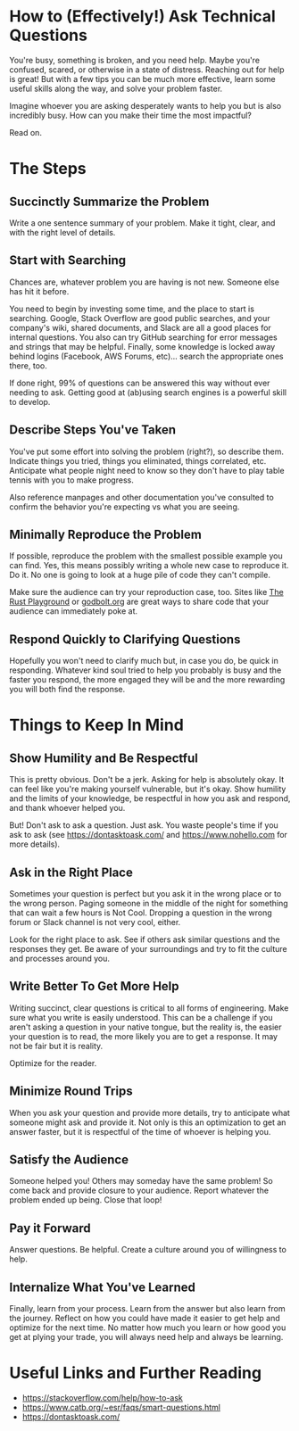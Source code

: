 # How to (Effectively!) Ask Technical Questions

You're busy, something is broken, and you need help.  Maybe you're
confused, scared, or otherwise in a state of distress.  Reaching out
for help is great!  But with a few tips you can be much more
effective, learn some useful skills along the way, and solve your
problem faster.

Imagine whoever you are asking desperately wants to help you but is
also incredibly busy.  How can you make their time the most impactful?

Read on.

# The Steps

## Succinctly Summarize the Problem

Write a one sentence summary of your problem.  Make it tight, clear,
and with the right level of details.

## Start with Searching

Chances are, whatever problem you are having is not new.  Someone else
has hit it before.

You need to begin by investing some time, and the place to start is
searching.  Google, Stack Overflow are good public searches, and your
company's wiki, shared documents, and Slack are all a good places for
internal questions.  You also can try GitHub searching for error
messages and strings that may be helpful.  Finally, some knowledge is
locked away behind logins (Facebook, AWS Forums, etc)... search the
appropriate ones there, too.

If done right, 99% of questions can be answered this way without ever
needing to ask.  Getting good at (ab)using search engines is a
powerful skill to develop.

## Describe Steps You've Taken

You've put some effort into solving the problem (right?), so describe
them.  Indicate things you tried, things you eliminated, things
correlated, etc.  Anticipate what people night need to know so they
don't have to play table tennis with you to make progress.

Also reference manpages and other documentation you've consulted to
confirm the behavior you're expecting vs what you are seeing.

## Minimally Reproduce the Problem

If possible, reproduce the problem with the smallest possible example
you can find.  Yes, this means possibly writing a whole new case to
reproduce it.  Do it.  No one is going to look at a huge pile of code
they can't compile.

Make sure the audience can try your reproduction case, too.  Sites
like [The Rust Playground](https://play.rust-lang.org/) or
[godbolt.org](https://godbolt.org/) are great ways to share code that
your audience can immediately poke at.

## Respond Quickly to Clarifying Questions

Hopefully you won't need to clarify much but, in case you do, be quick
in responding.  Whatever kind soul tried to help you probably is busy
and the faster you respond, the more engaged they will be and the more
rewarding you will both find the response.

# Things to Keep In Mind

## Show Humility and Be Respectful

This is pretty obvious.  Don't be a jerk.  Asking for help is
absolutely okay.  It can feel like you're making yourself vulnerable,
but it's okay.  Show humility and the limits of your knowledge, be
respectful in how you ask and respond, and thank whoever helped you.

But!  Don't ask to ask a question.  Just ask.  You waste people's time
if you ask to ask (see https://dontasktoask.com/ and
https://www.nohello.com for more details).

## Ask in the Right Place

Sometimes your question is perfect but you ask it in the wrong place
or to the wrong person.  Paging someone in the middle of the night for
something that can wait a few hours is Not Cool.  Dropping a question
in the wrong forum or Slack channel is not very cool, either.

Look for the right place to ask.  See if others ask similar questions
and the responses they get.  Be aware of your surroundings and try to
fit the culture and processes around you.

## Write Better To Get More Help

Writing succinct, clear questions is critical to all forms of
engineering.  Make sure what you write is easily understood.  This can
be a challenge if you aren't asking a question in your native tongue,
but the reality is, the easier your question is to read, the more
likely you are to get a response.  It may not be fair but it is
reality.

Optimize for the reader.

## Minimize Round Trips

When you ask your question and provide more details, try to anticipate
what someone might ask and provide it.  Not only is this an
optimization to get an answer faster, but it is respectful of the time
of whoever is helping you.

## Satisfy the Audience

Someone helped you!  Others may someday have the same problem!  So
come back and provide closure to your audience.  Report whatever the
problem ended up being.  Close that loop!

## Pay it Forward

Answer questions.  Be helpful.  Create a culture around you of
willingness to help.

## Internalize What You've Learned

Finally, learn from your process.  Learn from the answer but also
learn from the journey.  Reflect on how you could have made it easier
to get help and optimize for the next time.  No matter how much you
learn or how good you get at plying your trade, you will always need
help and always be learning.

# Useful Links and Further Reading

- https://stackoverflow.com/help/how-to-ask
- https://www.catb.org/~esr/faqs/smart-questions.html
- https://dontasktoask.com/
